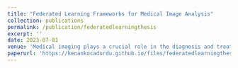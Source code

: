 ```yaml
---
title: "Federated Learning Frameworks for Medical Image Analysis"
collection: publications
permalink: /publication/federatedlearningthesis
excerpt: ''
date: 2023-07-01
venue: 'Medical imaging plays a crucial role in the diagnosis and treatment of diseases, generating large amounts of complex and heterogeneous data. Training machine learning models on medical imaging data faces challenges such as data complexity, scarcity, and privacy regulations. Federated Learning (FL) has emerged as a solution for distributed machine learning, allowing models to be trained on data distributed across multiple devices or data centers without compromising privacy. In this paper, we provide a comprehensive analysis of FL frameworks for the medical image domain. We compare the performance of four frameworks (FedML, FLARE, Flower, and OpenFL) using a dataset of chest X-ray images and the MobileNetV2 CNN architecture. Evaluation metrics include precision, recall, F1-score, accuracy, and AUC-ROC. The results indicate variations in the frameworks' classification accuracy, with FedML demonstrating superior performance, followed by FLARE and Flower. OpenFL exhibited lower performance. These findings emphasize the importance of selecting the appropriate FL framework for accurate medical image classification. The study contributes insights for researchers and practitioners, aiding in framework selection and improving medical image analysis. Further research can explore additional metrics, architectures, and datasets, advancing FL in the medical domain for enhanced healthcare diagnostics'
paperurl: 'https://kenankocadurdu.github.io/files/federatedlearningthesis.pdf'
---
```





